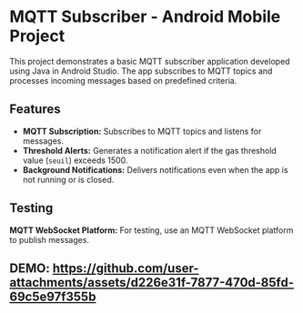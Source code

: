 # MQTT Subscriber - Android Mobile Project
This project demonstrates a basic MQTT subscriber application developed using Java in Android Studio. The app subscribes to MQTT topics and processes incoming messages based on predefined criteria.

## Features
- **MQTT Subscription:** Subscribes to MQTT topics and listens for messages.
- **Threshold Alerts:** Generates a notification alert if the gas threshold value (`seuil`) exceeds 1500.
- **Background Notifications:** Delivers notifications even when the app is not running or is closed.

## Testing
**MQTT WebSocket Platform:** For testing, use an MQTT WebSocket platform to publish messages.

## DEMO: https://github.com/user-attachments/assets/d226e31f-7877-470d-85fd-69c5e97f355b
